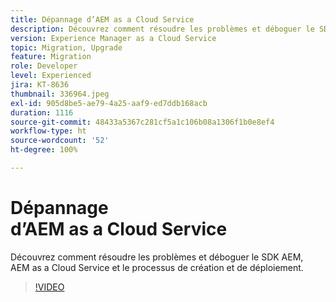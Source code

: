 ```yaml
---
title: Dépannage d’AEM as a Cloud Service
description: Découvrez comment résoudre les problèmes et déboguer le SDK AEM, AEM as a Cloud Service et le processus de création et de déploiement.
version: Experience Manager as a Cloud Service
topic: Migration, Upgrade
feature: Migration
role: Developer
level: Experienced
jira: KT-8636
thumbnail: 336964.jpeg
exl-id: 905d8be5-ae79-4a25-aaf9-ed7ddb168acb
duration: 1116
source-git-commit: 48433a5367c281cf5a1c106b08a1306f1b0e8ef4
workflow-type: ht
source-wordcount: '52'
ht-degree: 100%

---
```


# Dépannage d’AEM as a Cloud Service

Découvrez comment résoudre les problèmes et déboguer le SDK AEM, AEM as a Cloud Service et le processus de création et de déploiement.

>[!VIDEO](https://video.tv.adobe.com/v/3454655?quality=12&learn=on&captions=fre_fr)
